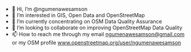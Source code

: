 - 👋 Hi, I’m @ngumenawesamson
- 👀 I’m interested in GIS, Open Data and OpenStreetMap
- 🌱 I’m currently concentrating on OSM Data Quality Assurance
- 💞️ I’m looking to collaborate on improving OpenStreetMap Data Quality
- 📫 How to reach me through my email ngumenawesamson@gmail.com or my OSM profile www.openstreetmap.org/user/ngumenawesamson

<!---
ngumenawesamson/ngumenawesamson is a ✨ special ✨ repository because its `README.md` (this file) appears on your GitHub profile.
You can click the Preview link to take a look at your changes.
--->
